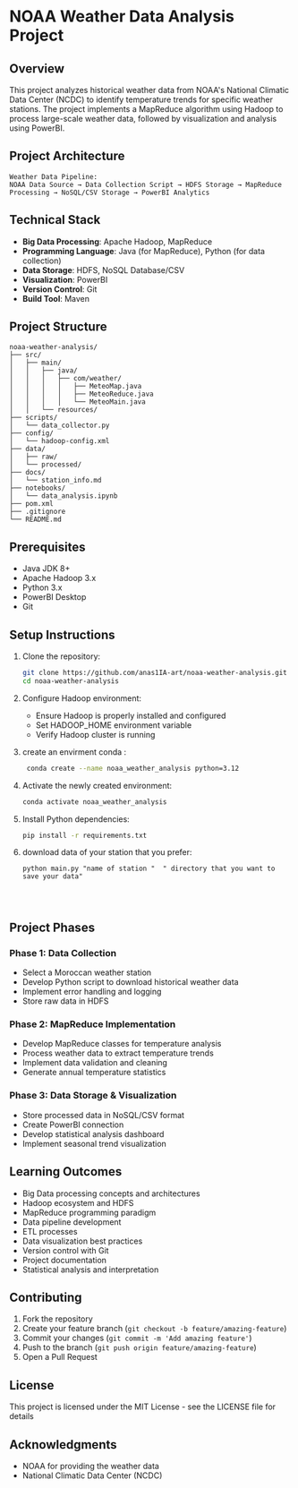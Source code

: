 # NOAA Weather Data Analysis Project

## Overview
This project analyzes historical weather data from NOAA's National Climatic Data Center (NCDC) to identify temperature trends for specific weather stations. The project implements a MapReduce algorithm using Hadoop to process large-scale weather data, followed by visualization and analysis using PowerBI.

## Project Architecture
```
Weather Data Pipeline:
NOAA Data Source → Data Collection Script → HDFS Storage → MapReduce Processing → NoSQL/CSV Storage → PowerBI Analytics
```

## Technical Stack
- **Big Data Processing**: Apache Hadoop, MapReduce
- **Programming Language**: Java (for MapReduce), Python (for data collection)
- **Data Storage**: HDFS, NoSQL Database/CSV
- **Visualization**: PowerBI
- **Version Control**: Git
- **Build Tool**: Maven

## Project Structure
```
noaa-weather-analysis/
├── src/
│   ├── main/
│   │   ├── java/
│   │   │   ├── com/weather/
│   │   │   │   ├── MeteoMap.java
│   │   │   │   ├── MeteoReduce.java
│   │   │   │   └── MeteoMain.java
│   │   └── resources/
├── scripts/
│   └── data_collector.py
├── config/
│   └── hadoop-config.xml
├── data/
│   ├── raw/
│   └── processed/
├── docs/
│   └── station_info.md
├── notebooks/
│   └── data_analysis.ipynb
├── pom.xml
├── .gitignore
└── README.md
```

## Prerequisites
- Java JDK 8+
- Apache Hadoop 3.x
- Python 3.x
- PowerBI Desktop
- Git

## Setup Instructions
1. Clone the repository:
   ```bash
   git clone https://github.com/anas1IA-art/noaa-weather-analysis.git
   cd noaa-weather-analysis
   ```

2. Configure Hadoop environment:
   - Ensure Hadoop is properly installed and configured
   - Set HADOOP_HOME environment variable
   - Verify Hadoop cluster is running

3. create an envirment conda :
   ```bash
    conda create --name noaa_weather_analysis python=3.12
     ```
4. Activate the newly created environment:
    ```bash
    conda activate noaa_weather_analysis
      ```

5. Install Python dependencies:
   ```bash
   pip install -r requirements.txt
   ```




6. download data of your station that you prefer:
     ````
     python main.py "name of station "  " directory that you want to save your data"

      
   

## Project Phases

### Phase 1: Data Collection
- Select a Moroccan weather station
- Develop Python script to download historical weather data
- Implement error handling and logging
- Store raw data in HDFS

### Phase 2: MapReduce Implementation
- Develop MapReduce classes for temperature analysis
- Process weather data to extract temperature trends
- Implement data validation and cleaning
- Generate annual temperature statistics

### Phase 3: Data Storage & Visualization
- Store processed data in NoSQL/CSV format
- Create PowerBI connection
- Develop statistical analysis dashboard
- Implement seasonal trend visualization

## Learning Outcomes
- Big Data processing concepts and architectures
- Hadoop ecosystem and HDFS
- MapReduce programming paradigm
- Data pipeline development
- ETL processes
- Data visualization best practices
- Version control with Git
- Project documentation
- Statistical analysis and interpretation

## Contributing
1. Fork the repository
2. Create your feature branch (`git checkout -b feature/amazing-feature`)
3. Commit your changes (`git commit -m 'Add amazing feature'`)
4. Push to the branch (`git push origin feature/amazing-feature`)
5. Open a Pull Request

## License
This project is licensed under the MIT License - see the LICENSE file for details

## Acknowledgments
- NOAA for providing the weather data
- National Climatic Data Center (NCDC)